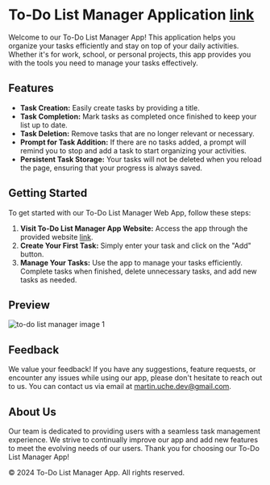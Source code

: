 # To-Do List Manager Application [link](https://main--luxury-cassata-5fb346.netlify.app/)

Welcome to our To-Do List Manager App! This application helps you organize your tasks efficiently and stay on top of your daily activities. Whether it's for work, school, or personal projects, this app provides you with the tools you need to manage your tasks effectively.

## Features
- **Task Creation:** Easily create tasks by providing a title.
- **Task Completion:** Mark tasks as completed once finished to keep your list up to date.
- **Task Deletion:** Remove tasks that are no longer relevant or necessary.
- **Prompt for Task Addition:** If there are no tasks added, a prompt will remind you to stop and add a task to start organizing your activities.
- **Persistent Task Storage:** Your tasks will not be deleted when you reload the page, ensuring that your progress is always saved.

## Getting Started

To get started with our To-Do List Manager Web App, follow these steps:

1. **Visit To-Do List Manager App Website:** Access the app through the provided website [link](https://main--luxury-cassata-5fb346.netlify.app/).
1. **Create Your First Task:** Simply enter your task and click on the "Add" button.
1. **Manage Your Tasks:** Use the app to manage your tasks efficiently. Complete tasks when finished, delete unnecessary tasks, and add new tasks as needed.

## Preview
![to-do list manager image 1](https://github.com/MarGit19/task-manager/assets/134662796/618b2bc2-06e6-47a9-9678-03a8cfaff273)


## Feedback

We value your feedback! If you have any suggestions, feature requests, or encounter any issues while using our app, please don't hesitate to reach out to us. You can contact us via email at martin.uche.dev@gmail.com.


## About Us

Our team is dedicated to providing users with a seamless task management experience. We strive to continually improve our app and add new features to meet the evolving needs of our users. Thank you for choosing our To-Do List Manager App!


© 2024 To-Do List Manager App. All rights reserved.
